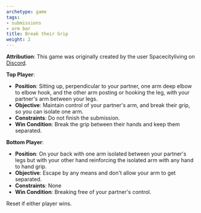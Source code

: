 ```yaml
---
archetype: game
tags:
- submissions
- arm bar
title: Break their Grip
weight: 2
---
```


**Attribution**: This game was originally created by the user Spacecityliving on [Discord](https://discord.com/channels/1053307711300849725/1077656162503229600/1144728592400535692).

**Top Player**:
  * **Position**: Sitting up, perpendicular to your partner, one arm deep elbow to elbow hook, and the other arm posting or hooking the leg, with your partner's arm between your legs. 
  * **Objective**: Maintain control of your partner's arm, and break their grip, so you can isolate one arm.
  * **Constraints**: Do not finish the submission.
  * **Win Condition**: Break the grip between their hands and keep them separated.

**Bottom Player**:
  * **Position**: On your back with one arm isolated between your partner's legs but with your other hand reinforcing the isolated arm with any hand to hand grip.
  * **Objective**: Escape by any means and don't allow your arm to get separated.
  * **Constraints**: None
  * **Win Condition**: Breaking free of your partner's control.

  Reset if either player wins.
